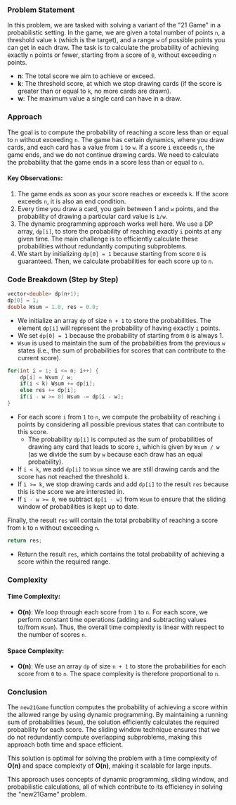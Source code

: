 ### Problem Statement

In this problem, we are tasked with solving a variant of the "21 Game" in a probabilistic setting. In the game, we are given a total number of points `n`, a threshold value `k` (which is the target), and a range `w` of possible points you can get in each draw. The task is to calculate the probability of achieving exactly `n` points or fewer, starting from a score of `0`, without exceeding `n` points.

- **n**: The total score we aim to achieve or exceed.
- **k**: The threshold score, at which we stop drawing cards (if the score is greater than or equal to `k`, no more cards are drawn).
- **w**: The maximum value a single card can have in a draw.

### Approach

The goal is to compute the probability of reaching a score less than or equal to `n` without exceeding `n`. The game has certain dynamics, where you draw cards, and each card has a value from `1` to `w`. If a score `i` exceeds `n`, the game ends, and we do not continue drawing cards. We need to calculate the probability that the game ends in a score less than or equal to `n`.

#### Key Observations:

1. The game ends as soon as your score reaches or exceeds `k`. If the score exceeds `n`, it is also an end condition.
2. Every time you draw a card, you gain between 1 and `w` points, and the probability of drawing a particular card value is `1/w`.
3. The dynamic programming approach works well here. We use a DP array, `dp[i]`, to store the probability of reaching exactly `i` points at any given time. The main challenge is to efficiently calculate these probabilities without redundantly computing subproblems.
4. We start by initializing `dp[0] = 1` because starting from score `0` is guaranteed. Then, we calculate probabilities for each score up to `n`.

### Code Breakdown (Step by Step)

```cpp
vector<double> dp(n+1);
dp[0] = 1;
double Wsum = 1.0, res = 0.0;
```
- We initialize an array `dp` of size `n + 1` to store the probabilities. The element `dp[i]` will represent the probability of having exactly `i` points.
- We set `dp[0] = 1` because the probability of starting from `0` is always 1.
- `Wsum` is used to maintain the sum of the probabilities from the previous `w` states (i.e., the sum of probabilities for scores that can contribute to the current score).

```cpp
for(int i = 1; i <= n; i++) {
    dp[i] = Wsum / w;
    if(i < k) Wsum += dp[i];
    else res += dp[i];
    if(i - w >= 0) Wsum -= dp[i - w];
}
```
- For each score `i` from `1` to `n`, we compute the probability of reaching `i` points by considering all possible previous states that can contribute to this score.
  - The probability `dp[i]` is computed as the sum of probabilities of drawing any card that leads to score `i`, which is given by `Wsum / w` (as we divide the sum by `w` because each draw has an equal probability).
- If `i < k`, we add `dp[i]` to `Wsum` since we are still drawing cards and the score has not reached the threshold `k`.
- If `i >= k`, we stop drawing cards and add `dp[i]` to the result `res` because this is the score we are interested in.
- If `i - w >= 0`, we subtract `dp[i - w]` from `Wsum` to ensure that the sliding window of probabilities is kept up to date.

Finally, the result `res` will contain the total probability of reaching a score from `k` to `n` without exceeding `n`.

```cpp
return res;
```
- Return the result `res`, which contains the total probability of achieving a score within the required range.

### Complexity

#### Time Complexity:

- **O(n)**: We loop through each score from `1` to `n`. For each score, we perform constant time operations (adding and subtracting values to/from `Wsum`). Thus, the overall time complexity is linear with respect to the number of scores `n`.

#### Space Complexity:

- **O(n)**: We use an array `dp` of size `n + 1` to store the probabilities for each score from `0` to `n`. The space complexity is therefore proportional to `n`.

### Conclusion

The `new21Game` function computes the probability of achieving a score within the allowed range by using dynamic programming. By maintaining a running sum of probabilities (`Wsum`), the solution efficiently calculates the required probability for each score. The sliding window technique ensures that we do not redundantly compute overlapping subproblems, making this approach both time and space efficient.

This solution is optimal for solving the problem with a time complexity of **O(n)** and space complexity of **O(n)**, making it scalable for large inputs.

This approach uses concepts of dynamic programming, sliding window, and probabilistic calculations, all of which contribute to its efficiency in solving the "new21Game" problem.